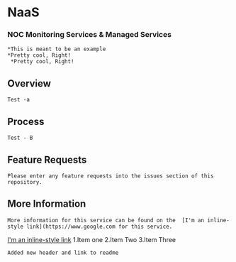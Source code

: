 # NaaS

###	NOC Monitoring Services & Managed Services

	*This is meant to be an example
	*Pretty cool, Right!
	 *Pretty cool, Right!
	 
## Overview
	Test -a
## Process
	Test - B
## Feature Requests
	Please enter any feature requests into the issues section of this repository.
	
	
## More Information
	More information for this service can be found on the  [I'm an inline-style link](https://www.google.com for this service.

[I'm an inline-style link](https://www.google.com)
	1.Item one
	2.Item Two
	3.Item Three
	
	Added new header and link to readme

